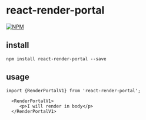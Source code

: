 # react-render-portal

[![NPM](https://img.shields.io/badge/npm-v1.0.0-orange.svg)](https://www.npmjs.com/package/react-render-portal)

## install
```
npm install react-render-portal --save
```

## usage

``` 
import {RenderPortalV1} from 'react-render-portal';

  <RenderPortalV1>
     <p>I will render in body</p>
  </RenderPortalV1>
 ```
